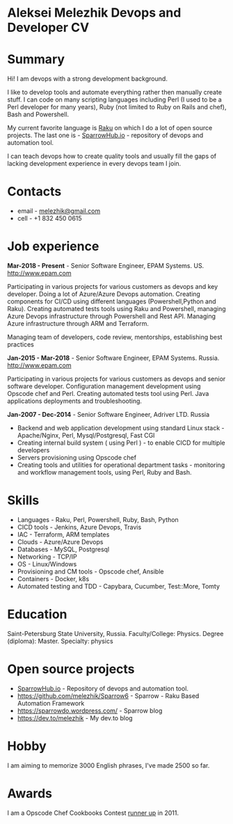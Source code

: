 # Aleksei Melezhik Devops and Developer CV

# Summary

Hi! I am devops with a strong development background.

I like to develop tools and automate everything rather then manually create stuff.
I can code on many scripting languages including Perl (I used to be a Perl developer for many years),
Ruby (not limited to Ruby on Rails and chef), Bash and Powershell.

My current favorite language is [Raku](http://raku.org/) on which I do a lot of open source projects.
The last one is - [SparrowHub.io](https://sparrowhub.io) - repository of devops and automation tool.

I can teach devops how to create quality tools and usually fill the gaps of lacking development experience
in every devops team I join.

# Contacts

* email - melezhik@gmail.com
* cell - +1 832 450 0615

# Job experience

**Mar-2018 - Present** - Senior Software Engineer, EPAM Systems. US. http://www.epam.com

Participating in various projects for various customers as devops and key developer. Doing a lot of Azure/Azure Devops automation.
Creating components for CI/CD using different languages (Powershell,Python and Raku). Creating automated tests tools using Raku and
Powershell, managing Azure Devops infrastructure through Powershell and Rest API. Managing Azure infrastructure through ARM and Terraform.

Managing team of developers, code review, mentorships, establishing best practices

**Jan-2015 - Mar-2018** - Senior Software Engineer, EPAM Systems. Russia. http://www.epam.com

Participating in various projects for various customers as devops and senior software developer. 
Configuration management development using Opscode chef and Perl. Creating automated tests tool using Perl.
Java applications deployments and troubleshooting.

**Jan-2007 - Dec-2014** - Senior Software Engineer, Adriver LTD. Russia

* Backend and web application development using standard Linux stack - Apache/Nginx, Perl, Mysql/Postgresql, Fast CGI
* Creating internal build system ( using Perl ) - to enable CICD for multiple developers
* Servers provisioning using Opscode chef
* Creating tools and utilities for operational department tasks -  monitoring and workflow management tools, using Perl, Ruby and Bash.

# Skills

* Languages - Raku, Perl, Powershell, Ruby, Bash, Python
* CICD tools - Jenkins, Azure Devops, Travis
* IAC - Terraform, ARM templates
* Clouds - Azure/Azure Devops
* Databases - MySQL, Postgresql
* Networking - TCP/IP
* OS - Linux/Windows
* Provisioning and CM tools - Opscode chef, Ansible
* Containers - Docker, k8s
* Automated testing and TDD - Capybara, Cucumber, Test::More, Tomty

# Education

Saint-Petersburg State University, Russia. Faculty/College: Physics. Degree (diploma): Master. Specialty: physics

# Open source projects

* [SparrowHub.io](https://sparrowhub.io) - Repository of devops and automation tool.
* https://github.com/melezhik/Sparrow6 - Sparrow - Raku Based Automation Framework
* https://sparrowdo.wordpress.com/ - Sparrow blog
* https://dev.to/melezhik - My dev.to blog

# Hobby

I am aiming to memorize 3000 English phrases, I've made 2500 so far.

# Awards

I am a Opscode Chef Cookbooks Contest [runner up](https://blog.chef.io/the-cookbook-contest-is-over-and-the-winners-are/) in 2011.
